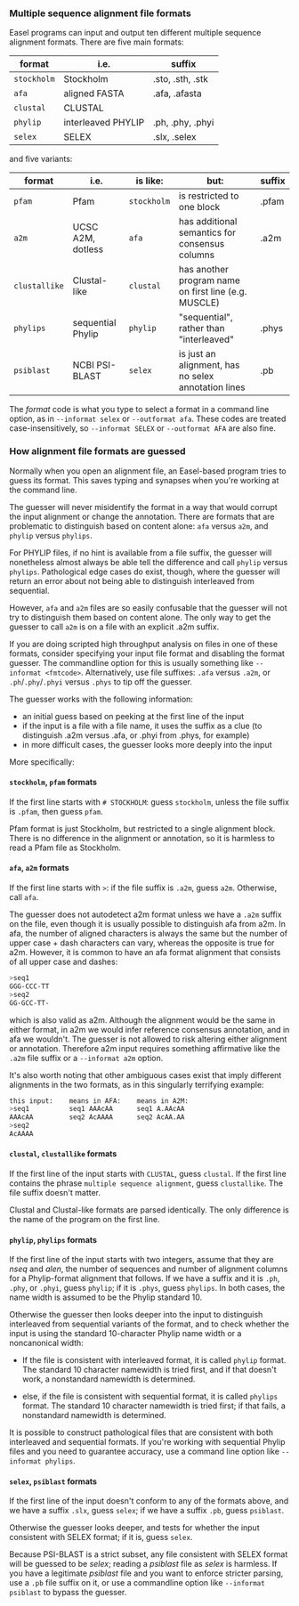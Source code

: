 
### Multiple sequence alignment file formats

Easel programs can input and output ten different multiple sequence
alignment formats. There are five main formats:

| format        |   i.e.             | suffix           |
|---------------|--------------------|------------------|
| `stockholm`   | Stockholm          | .sto, .sth, .stk |
| `afa`         | aligned FASTA      | .afa, .afasta    |
| `clustal`     | CLUSTAL            |                  |
| `phylip`      | interleaved PHYLIP | .ph, .phy, .phyi |
| `selex`       | SELEX              | .slx, .selex     |

and five variants:

| format        | i.e.              | is like:    |  but:                                                |   suffix  |
|---------------|-------------------|-------------|------------------------------------------------------|-----------|
| `pfam`        | Pfam              | `stockholm` | is restricted to one block                           |  .pfam    |
| `a2m`         | UCSC A2M, dotless | `afa`       | has additional semantics for consensus columns       |  .a2m     |
| `clustallike` | Clustal-like      | `clustal`   | has another program name on first line (e.g. MUSCLE) |           |
| `phylips`     | sequential Phylip | `phylip`    | "sequential", rather than "interleaved"              |  .phys    |
| `psiblast`    | NCBI PSI-BLAST    | `selex`     | is just an alignment, has no selex annotation lines  |  .pb      |


The _format_ code is what you type to select a format in a command
line option, as in `--informat selex` or `--outformat afa`. These
codes are treated case-insensitively, so `--informat SELEX` or
`--outformat AFA` are also fine.

### How alignment file formats are guessed

Normally when you open an alignment file, an Easel-based program tries
to guess its format. This saves typing and synapses when you're
working at the command line.

The guesser will never misidentify the format in a way that would
corrupt the input alignment or change the annotation. There are
formats that are problematic to distinguish based on content alone:
`afa` versus `a2m`, and `phylip` versus `phylips`. 

For PHYLIP files, if no hint is available from a file suffix, the
guesser will nonetheless almost always be able tell the difference and
call `phylip` versus `phylips`.  Pathological edge cases do exist,
though, where the guesser will return an error about not being able to
distinguish interleaved from sequential.

However, `afa` and `a2m` files are so easily confusable that the
guesser will not try to distinguish them based on content alone. The
only way to get the guesser to call `a2m` is on a file with an
explicit .a2m suffix.
 
If you are doing scripted high throughput analysis on files in one of
these formats, consider specifying your input file format and
disabling the format guesser. The commandline option for this is
usually something like `--informat <fmtcode>`. Alternatively, use file
suffixes: `.afa` versus `.a2m`, or `.ph`/`.phy`/`.phyi` versus `.phys`
to tip off the guesser.

The guesser works with the following information:
 * an initial guess based on peeking at the first line of the input
 * if the input is a file with a file name, it uses the suffix as a clue (to distinguish .a2m versus .afa, 
   or .phyi from .phys, for example)
 * in more difficult cases, the guesser looks more deeply into the input
 
More specifically:

#### `stockholm`, `pfam` formats

If the first line starts with `# STOCKHOLM`: guess `stockholm`, unless
the file suffix is `.pfam`, then guess `pfam`.

Pfam format is just Stockholm, but restricted to a single alignment
block. There is no difference in the alignment or annotation, so it is
harmless to read a Pfam file as Stockholm.

#### `afa`, `a2m` formats

If the first line starts with `>`: if the file suffix is `.a2m`, guess
`a2m`. Otherwise, call `afa`.

The guesser does not autodetect a2m format unless we have a `.a2m`
suffix on the file, even though it is usually possible to distinguish
afa from a2m. In afa, the number of aligned characters is always the
same but the number of upper case + dash characters can vary, whereas
the opposite is true for a2m. However, it is common to have an afa
format alignment that consists of all upper case and dashes:

```bash 
>seq1
GGG-CCC-TT
>seq2
GG-GCC-TT-
```

which is also valid as a2m. Although the alignment would be the same
in either format, in a2m we would infer reference consensus
annotation, and in afa we wouldn't. The guesser is not allowed to risk
altering either alignment or annotation. Therefore a2m input requires
something affirmative like the `.a2m` file suffix or a `--informat
a2m` option.

It's also worth noting that other ambiguous cases exist that imply
different alignments in the two formats, as in this singularly
terrifying example:

```bash
this input:    means in AFA:    means in A2M:
>seq1          seq1 AAAcAA      seq1 A.AAcAA 
AAAcAA         seq2 AcAAAA      seq2 AcAA.AA
>seq2         
AcAAAA
```


#### `clustal`, `clustallike` formats

If the first line of the input starts with `CLUSTAL`, guess `clustal`.
If the first line contains the phrase `multiple sequence alignment`,
guess `clustallike`. The file suffix doesn't matter.

Clustal and Clustal-like formats are parsed identically. The only
difference is the name of the program on the first line.

#### `phylip`, `phylips` formats

If the first line of the input starts with two integers, assume that
they are _nseq_ and _alen_, the number of sequences and number of
alignment columns for a Phylip-format alignment that follows.  If we
have a suffix and it is `.ph`, `.phy`, or `.phyi`, guess `phylip`; if
it is `.phys`, guess `phylips`. In both cases, the name width is
assumed to be the Phylip standard 10.

Otherwise the guesser then looks deeper into the input to distinguish
interleaved from sequential variants of the format, and to check
whether the input is using the standard 10-character Phylip name width
or a noncanonical width:

 * If the file is consistent with interleaved format, it is called
   `phylip` format. The standard 10 character namewidth is tried first,
   and if that doesn't work, a nonstandard namewidth is determined.

 * else, if the file is consistent with sequential format, it is
   called `phylips` format. The standard 10 character namewidth is
   tried first; if that fails, a nonstandard namewidth is determined.

It is possible to construct pathological files that are consistent
with both interleaved and sequential formats.  If you're working with
sequential Phylip files and you need to guarantee accuracy, use a
command line option like `--informat phylips`.


#### `selex`, `psiblast` formats

If the first line of the input doesn't conform to any of the formats
above, and we have a suffix `.slx`, guess `selex`; if we have a suffix `.pb`, guess
`psiblast`. 

Otherwise the guesser looks deeper, and tests for whether the input
consistent with SELEX format; if it is, guess `selex`.

Because PSI-BLAST is a strict subset, any file consistent with SELEX
format will be guessed to be _selex_; reading a _psiblast_ file as
_selex_ is harmless.  If you have a legitimate _psiblast_ file and you
want to enforce stricter parsing, use a `.pb` file suffix on it, or
use a commandline option like `--informat psiblast` to bypass the
guesser.










 



